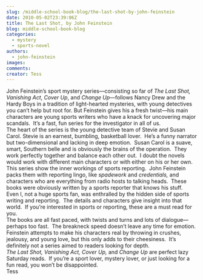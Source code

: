 ```yaml
---
slug: /middle-school-book-blog/the-last-shot-by-john-feinstein
date: 2010-05-02T23:39:06Z
title: The Last Shot, by John Feinstein
blog: middle-school-book-blog
categories:
  - mystery
  - sports-novel
authors:
  - john-feinstein
images:
comments:
creator: Tess
---
```


 John Feinstein’s sport mystery series—consisting so far of <em>The Last Shot, Vanishing Act</em>, <em>Cover Up</em>, and<em> Change Up—</em>follows Nancy Drew<em> </em>and the Hardy Boys<em> </em>in a tradition of light-hearted mysteries, with young detectives you can’t help but root for. But Feinstein gives his a fresh twist—his main characters are young sports writers who have a knack for uncovering major scandals.  It’s a fast, fun series for the investigator in all of us.<br />The heart of the series is the young detective team of Stevie and Susan Carol. Stevie is an earnest, bumbling, basketball lover.  He’s a funny narrator but two-dimensional and lacking in deep emotion.  Susan Carol is a suave, smart, Southern belle and is obviously the brains of the operation.  They work perfectly together and balance each other out.  I doubt the novels would work with different main characters or with either on his or her own.<br />This series show the inner workings of sports reporting.  John Feinstein packs them with reporting lingo, like <em>spadework</em> and <em>credentials,</em> and characters who are everything from radio hosts to talking heads.  These books were obviously written by a sports reporter that knows his stuff.  Even I, not a huge sports fan, was enthralled by the hidden side of sports writing and reporting.  The details and characters give insight into that world.  If you’re interested in sports or reporting, these are a must read for you.<br />The books are all fast paced, with twists and turns and lots of dialogue— perhaps too fast.  The breakneck speed doesn’t leave any time for emotion.  Feinstein attempts to make his characters real by throwing in crushes, jealousy, and young love, but this only adds to their cheesiness.  It’s definitely not a series aimed to readers looking for depth.<br /><em>The Last Shot, Vanishing Act, Cover Up, </em>and<em> Change Up</em> are perfect lazy Saturday reads.  If you’re a sport lover, mystery lover, or just looking for a fun read, you won’t be disappointed.<br />Tess<br />
